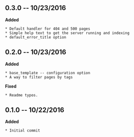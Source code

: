 ## 0.3.0 -- 10/23/2016

**Added**

    * Default handler for 404 and 500 pages
    * Simple help text to get the server running and indexing
    * default_error_title option


## 0.2.0 -- 10/23/2016

**Added**

    * base_template -- configuration option
    * A way to filter pages by tags

**Fixed**

    * Readme typos.


## 0.1.0 -- 10/22/2016

**Added**

    * Initial commit
